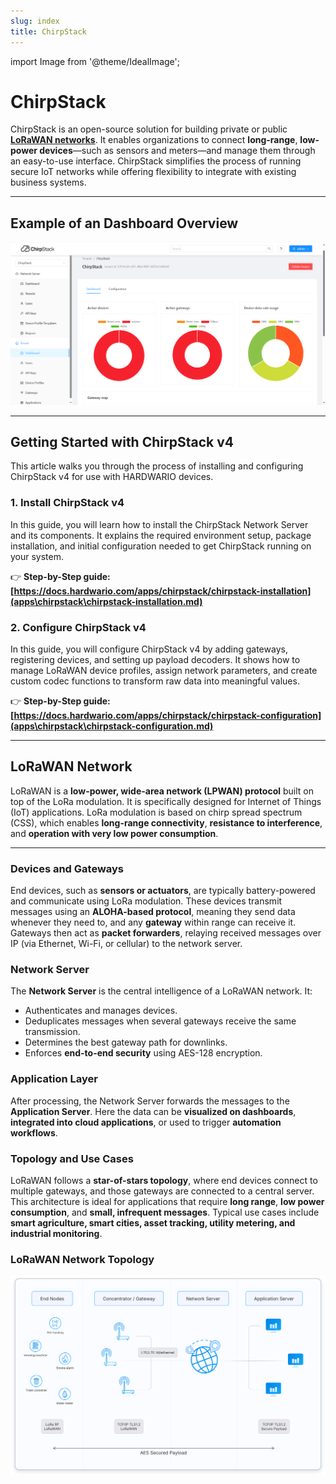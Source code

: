 ```yaml
---
slug: index
title: ChirpStack
---
```

import Image from '@theme/IdealImage';

# ChirpStack 

ChirpStack is an open-source solution for building private or public [**LoRaWAN networks**](#lorawan-network). It enables organizations to connect **long-range**, **low-power devices**—such as sensors and meters—and manage them through an easy-to-use interface. ChirpStack simplifies the process of running secure IoT networks while offering flexibility to integrate with existing business systems.

---

## Example of an Dashboard Overview

![ChirpStack Dashboard Overview](chirpstack-dashboard.png)

---

## Getting Started with ChirpStack v4

This article walks you through the process of installing and configuring ChirpStack v4 for use with HARDWARIO devices.  

### 1. Install ChirpStack v4

In this guide, you will learn how to install the ChirpStack Network Server and its components. It explains the required environment setup, package installation, and initial configuration needed to get ChirpStack running on your system.  

👉 **Step-by-Step guide: [https://docs.hardwario.com/apps/chirpstack/chirpstack-installation](apps\chirpstack\chirpstack-installation.md)**  

### 2. Configure ChirpStack v4

In this guide, you will configure ChirpStack v4 by adding gateways, registering devices, and setting up payload decoders. It shows how to manage LoRaWAN device profiles, assign network parameters, and create custom codec functions to transform raw data into meaningful values.  

👉 **Step-by-Step guide: [https://docs.hardwario.com/apps/chirpstack/chirpstack-configuration](apps\chirpstack\chirpstack-configuration.md)**  

---

## LoRaWAN Network 
LoRaWAN is a **low-power, wide-area network (LPWAN) protocol** built on top of the LoRa modulation. It is specifically designed for Internet of Things (IoT) applications. LoRa modulation is based on chirp spread spectrum (CSS), which enables **long-range connectivity**, **resistance to interference**, and **operation with very low power consumption**.  

---

### Devices and Gateways  
End devices, such as **sensors or actuators**, are typically battery-powered and communicate using LoRa modulation. These devices transmit messages using an **ALOHA-based protocol**, meaning they send data whenever they need to, and any **gateway** within range can receive it. Gateways then act as **packet forwarders**, relaying received messages over IP (via Ethernet, Wi-Fi, or cellular) to the network server.  

### Network Server  
The **Network Server** is the central intelligence of a LoRaWAN network. It:  
- Authenticates and manages devices.  
- Deduplicates messages when several gateways receive the same transmission.  
- Determines the best gateway path for downlinks.  
- Enforces **end-to-end security** using AES-128 encryption.  

### Application Layer  
After processing, the Network Server forwards the messages to the **Application Server**. Here the data can be **visualized on dashboards**, **integrated into cloud applications**, or used to trigger **automation workflows**.  

### Topology and Use Cases  
LoRaWAN follows a **star-of-stars topology**, where end devices connect to multiple gateways, and those gateways are connected to a central server. This architecture is ideal for applications that require **long range**, **low power consumption**, and **small, infrequent messages**. Typical use cases include **smart agriculture, smart cities, asset tracking, utility metering, and industrial monitoring**.  

### LoRaWAN Network Topology

![LoRaWAN Network Topology](lora-example.png)